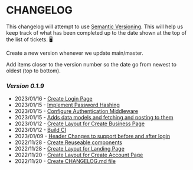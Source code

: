  # CHANGELOG
This changelog will attempt to use [Semantic Versioning](https://semver.org/). This will help us keep track of what has been completed up to the date shown at the top of the list of tickets. 🖥️

Create a new version whenever we update main/master.

Add items closer to the version number so the date go from newest to oldest (top to bottom).

### *Version 0.1.9*
 - 2023/01/16 - [Create Login Page](https://sd-onlinepos.atlassian.net/browse/ON-61) 
 - 2023/01/15 - [Implement Password Hashing](https://sd-onlinepos.atlassian.net/browse/ON-83)
 - 2023/01/15 - [Configure Authentication Middleware](https://sd-onlinepos.atlassian.net/browse/ON-43)
 - 2023/01/15 - [Adds data models and fetching and posting to them](https://sd-onlinepos.atlassian.net/browse/ON-19)
 - 2023/01/12 - [Create Layout for Create Business Page](https://sd-onlinepos.atlassian.net/browse/ON-73)
 - 2023/01/12 - [Build CI](https://sd-onlinepos.atlassian.net/browse/ON-39) 
 - 2023/01/09 - [Header Changes to support before and after login](https://sd-onlinepos.atlassian.net/browse/ON-75) 
 - 2022/11/28 - [Create Reuseable components](https://sd-onlinepos.atlassian.net/browse/ON-28) 
 - 2022/11/28 - [Create Layout for Landing Page](https://sd-onlinepos.atlassian.net/browse/ON-41) 
 - 2022/11/20 - [Create Layout for Create Account Page](https://sd-onlinepos.atlassian.net/browse/ON-45) 
 - 2022/11/20 - [Create CHANGELOG.md file](https://sd-onlinepos.atlassian.net/browse/ON-40)
